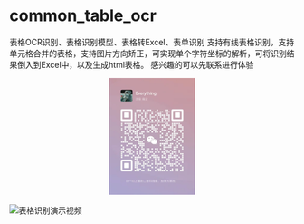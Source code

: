 # common_table_ocr
表格OCR识别、表格识别模型、表格转Excel、表单识别 支持有线表格识别，支持单元格合并的表格，支持图片方向矫正，可实现单个字符坐标的解析，可将识别结果倒入到Excel中，以及生成html表格。 感兴趣的可以先联系进行体验

<div align="center"><img src="https://github.com/llaipython/common_table_ocr/blob/main/.gitignore/v.jpg" width="30%"></div>



![表格识别演示视频](https://github.com/llaipython/common_table_ocr/blob/main/.gitignore/tinywow_%E8%A1%A8%E6%A0%BC%E8%AF%86%E5%88%AB_63545633.gif)

